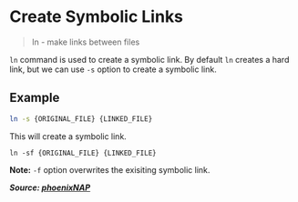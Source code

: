 # Create Symbolic Links

> ln - make links between files

`ln` command is used to create a symbolic link. By default `ln` creates a hard link, but we can use `-s` option to create a symbolic link.

## Example

```bash
ln -s {ORIGINAL_FILE} {LINKED_FILE}
```

This will create a symbolic link.

```
ln -sf {ORIGINAL_FILE} {LINKED_FILE}
```

**Note:** `-f` option overwrites the exisiting symbolic link.

**_Source: [phoenixNAP](https://phoenixnap.com/kb/symbolic-link-linux)_**

